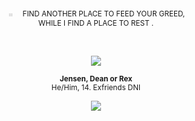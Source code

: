 
<p align="center" dir="auto"> 
<sub>  ‎ 𓏼  ‎ ‎ ‎ ‎   FIND ANOTHER PLACE TO FEED YOUR GREED, </br>
WHILE I FIND A PLACE TO REST   . </sub>
</p> ‎ ‎ 
<p align="center" dir="auto"><a target="_blank" rel="noopener noreferrer nofollow" href=><img src="https://i.pinimg.com/originals/b1/da/0c/b1da0cd1231d822136e9aa38f4cb25ef.gif" style="max-width: 100%;"></a>
</p>
<p align="center" dir="auto">
<sub><b>Jensen, Dean or Rex</b> <br/>
He/Him, 14. Exfriends DNI</sub>
</p>
<p align="center" dir="auto">
<img src="https://spotify-github-profile.kittinanx.com/api/view?uid=3144t4e3cclfn2vqfpxbzp5hkqga&cover_image=true&theme=natemoo-re&show_offline=false&background_color=121212&interchange=false&bar_color=334833&bar_color_cover=false)](https://github.com/kittinan/spotify-github-profile)" style="max-width: 100%;"></a>
<p align="center" dir="auto"> 

</p>
